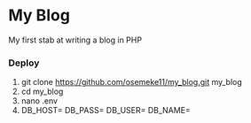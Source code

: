# My Blog

My first stab at writing a blog in PHP

### Deploy

1. git clone https://github.com/osemeke11/my_blog.git my_blog
2. cd my_blog
3. nano .env
4. DB_HOST=
	DB_PASS=
	DB_USER=
	DB_NAME=